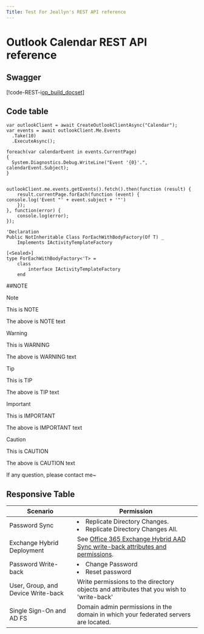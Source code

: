 ```yaml
---
Title: Test For Jeallyn's REST API reference
---
```


# Outlook Calendar REST API reference


## <a id="Swagger"> </a> Swagger


[!code-REST-i[op_build_docset](.op.build.docset.json)]


## <a id="Code_table"> </a>Code table


<!-- BEGINSECTION class="tabbedCodeSnippets" data-resources="OutlookServices.Calendar" -->
```cs-i
var outlookClient = await CreateOutlookClientAsync("Calendar");
var events = await outlookClient.Me.Events
  .Take(10)
  .ExecuteAsync();
 
foreach(var calendarEvent in events.CurrentPage)
{
  System.Diagnostics.Debug.WriteLine("Event '{0}'.", calendarEvent.Subject);
}
 
```
```javascript-i
outlookClient.me.events.getEvents().fetch().then(function (result) {
    result.currentPage.forEach(function (event) {
console.log('Event "' + event.subject + '"')
    });
}, function(error) {
    console.log(error);
});
```
``` vb-i
'Declaration
Public NotInheritable Class ForEachWithBodyFactory(Of T) _
	Implements IActivityTemplateFactory
```
``` fs-i
[<Sealed>]
type ForEachWithBodyFactory<'T> =  
    class
        interface IActivityTemplateFactory
    end
```
<!-- ENDSECTION -->


##NOTE
> [!NOTE]
> This is NOTE

The above is NOTE text

> [!WARNING]
> This is WARNING

The above is WARNING text

> [!TIP]
> This is TIP

The above is TIP text

> [!IMPORTANT]
> This is IMPORTANT

The above is IMPORTANT text

> [!CAUTION]
> This is CAUTION

The above is CAUTION text

If any question, please contact me~

## <a> </a>Responsive Table
Scenario  |Permission
------------- | ------------- |
Password Sync| <li>Replicate Directory Changes.</li>  <li>Replicate Directory Changes All.</li>
Exchange Hybrid Deployment|See [Office 365 Exchange Hybrid AAD Sync write-back attributes and permissions](https://msdn.microsoft.com/library/azure/dn757602.aspx#exchange).
Password Write-back | <li>Change Password</li><li>Reset password</li>
User, Group, and Device Write-back|Write permissions to the directory objects and attributes that you wish to 'write-back'
Single Sign-On and AD FS| Domain admin permissions in the domain in which your federated servers are located. 
